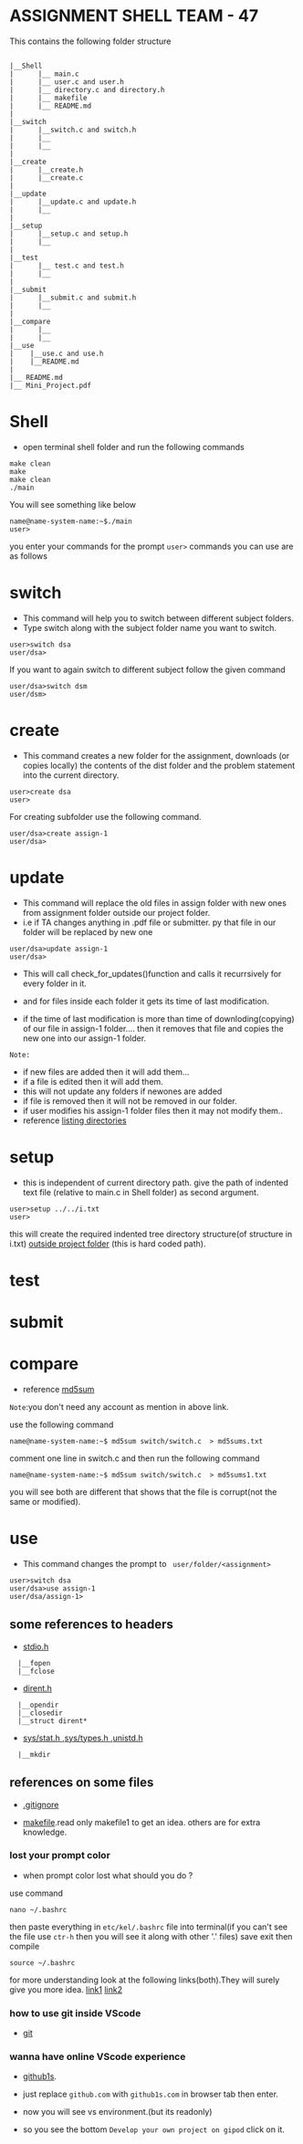 # ASSIGNMENT SHELL TEAM - 47

This contains the following folder structure

```

|__Shell
|      |__ main.c
|      |__ user.c and user.h
|      |__ directory.c and directory.h
|      |__ makefile
|      |__ README.md
|
|__switch
|      |__switch.c and switch.h
|      |__
|      |__
|
|__create
|      |__create.h
|      |__create.c
|
|__update
|      |__update.c and update.h
|      |__
|
|__setup
|      |__setup.c and setup.h
|      |__
|
|__test
|      |__ test.c and test.h
|      |__
|
|__submit
|      |__submit.c and submit.h
|      |__
|
|__compare
|      |__
|      |__
|__use
|    |__use.c and use.h
|    |__README.md
|
|__ README.md
|__ Mini_Project.pdf

```

# Shell
- open terminal shell folder and run the following commands
```
make clean
make 
make clean
./main
```
You will see something like below

```
name@name-system-name:~$./main
user>
```
you enter your commands for the prompt `user>`
commands you can use are as follows

# switch
   - This command will help you to switch between different subject folders.
   - Type switch along with the subject folder name you want to switch.
   
   ```
   user>switch dsa
   user/dsa>
   ```
   If you want to again switch to different subject follow the given command

   ```
   user/dsa>switch dsm
   user/dsm>
   ```
   

# create 
  - This command creates a new folder for the assignment, downloads (or copies locally) the contents of the dist folder and the problem statement into the current directory.

  ```
  user>create dsa
  user>
  ```

  For creating subfolder use the following command.

  ```
  user/dsa>create assign-1
  user/dsa>
  ```
# update
  
  - This command will replace the old files in assign folder with new ones from assignment folder outside our project folder.
  - i.e if TA changes anything in .pdf file or submitter. py that file in our folder will be replaced by new one

  ```
  user/dsa>update assign-1
  user/dsa>
  ```
 - This will call check_for_updates()function and calls it recurrsively for every folder in it.

 - and for files inside each folder it gets its time of last modification.

 - if the time of last modification is more than time of downloding(copying) of our file in assign-1 folder....
   then it removes that file and copies the new one into our assign-1 folder.

`Note:` 

 - if new files are added then it will add them...
 - if a file is edited then it will add them.
 - this will not update any folders if newones are added
 - if file is removed then it will not be removed in our folder.
 - if user modifies his assign-1 folder files then it may not modify them..
 - reference [listing directories](https://www.youtube.com/watch?v=j9yL30R6npk)


# setup
 - this is independent of current directory path.
   give the path of indented text file (relative to main.c in Shell folder) as second argument.
  
  ```
  user>setup ../../i.txt
  user>
  ``` 
  this will create the required indented tree directory structure(of structure in i.txt) <u> outside project folder</u> (this is hard coded path).

# test 

# submit

# compare

- reference [md5sum](https://www.a2hosting.in/kb/developer-corner/linux/working-with-file-checksums)

`Note`:you don't need any account as mention in above link.

use the following command

```
name@name-system-name:~$ md5sum switch/switch.c  > md5sums.txt

```
comment one line in switch.c and then run the following command

```
name@name-system-name:~$ md5sum switch/switch.c  > md5sums1.txt

```
you will see both are different that shows that the file is corrupt(not the same or modified).

# use
 - This command changes the prompt to ``` user/folder/<assignment>```

  ```
  user>switch dsa
  user/dsa>use assign-1
  user/dsa/assign-1>
  ```


## some references to headers


- [stdio.h](https://en.wikipedia.org/wiki/C_file_input/output) 
```
  |__fopen
  |__fclose
```
- [dirent.h](https://en.wikibooks.org/wiki/C_Programming/POSIX_Reference/dirent.h)

```
  |__opendir
  |__closedir
  |__struct dirent*
```
- [sys/stat.h ,sys/types.h ,unistd.h]()

```
  |__mkdir
```
## references on some files
- [.gitignore](https://www.pluralsight.com/guides/how-to-use-gitignore-file)

- [makefile](https://www.cs.colby.edu/maxwell/courses/tutorials/maketutor/).read only makefile1 to get an idea. others are for extra knowledge.

### lost your prompt color
- when prompt color lost what should you do ?

use command

```
nano ~/.bashrc
```
then paste everything in `etc/kel/.bashrc` file into terminal(if you can't see the file use `ctr-h` then you will see it along with other '.' files)
save exit
then compile
```
source ~/.bashrc
```
for more understanding look at the following links(both).They will surely give you more idea.
[link1](https://askubuntu.com/questions/404424/how-do-i-restore-bashrc-to-its-default)
[link2](https://linuxhostsupport.com/blog/how-to-change-the-color-of-your-linux-prompt/)

### how to use git inside VScode

- [git](https://www.youtube.com/watch?v=F2DBSH2VoHQ)

### wanna have online VScode experience

- [github1s](https://github1s.com/).

- just replace `github.com` with `github1s.com` in browser tab then enter.
- now you will see vs environment.(but its readonly)
- so you see the bottom `Develop your own project on gipod`  click on it.
